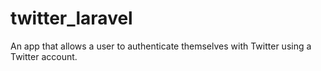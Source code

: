 # twitter_laravel
An app that allows a user to authenticate themselves with Twitter using a Twitter account.
